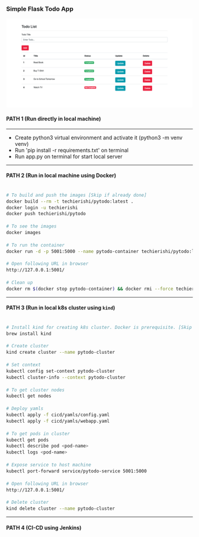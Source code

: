 ### Simple Flask Todo App

![todo](templates/todo.png)


#### PATH 1 (Run directly in local machine)
<hr>

- Create python3 virtual environment and activate it (python3 -m venv venv)
- Run 'pip install -r requirements.txt' on terminal
- Run app.py on terminal for start local server

<hr>


#### PATH 2 (Run in local machine using Docker)

```bash

# To build and push the images [Skip if already done]
docker build --rm -t techierishi/pytodo:latest .
docker login -u techierishi
docker push techierishi/pytodo

# To see the images
docker images

# To run the container
docker run -d -p 5001:5000 --name pytodo-container techierishi/pytodo:latest

# Open following URL in browser
http://127.0.0.1:5001/

# Clean up
docker rm $(docker stop pytodo-container) && docker rmi --force techierishi/pytodo:latest


```

<hr>

#### PATH 3 (Run in local k8s cluster using `kind`)

```bash

# Install kind for creating k8s cluster. Docker is prerequisite. [Skip if done]
brew install kind

# Create cluster
kind create cluster --name pytodo-cluster 

# Set context
kubectl config set-context pytodo-cluster  
kubectl cluster-info --context pytodo-cluster

# To get cluster nodes
kubectl get nodes

# Deploy yamls
kubectl apply -f cicd/yamls/config.yaml
kubectl apply -f cicd/yamls/webapp.yaml

# To get pods in cluster
kubectl get pods
kubectl describe pod <pod-name>
kubectl logs <pod-name> 

# Expose service to host machine
kubectl port-forward service/pytodo-service 5001:5000

# Open following URL in browser
http://127.0.0.1:5001/

# Delete cluster
kind delete cluster --name pytodo-cluster 
```
<hr>

#### PATH 4 (CI-CD using Jenkins)
